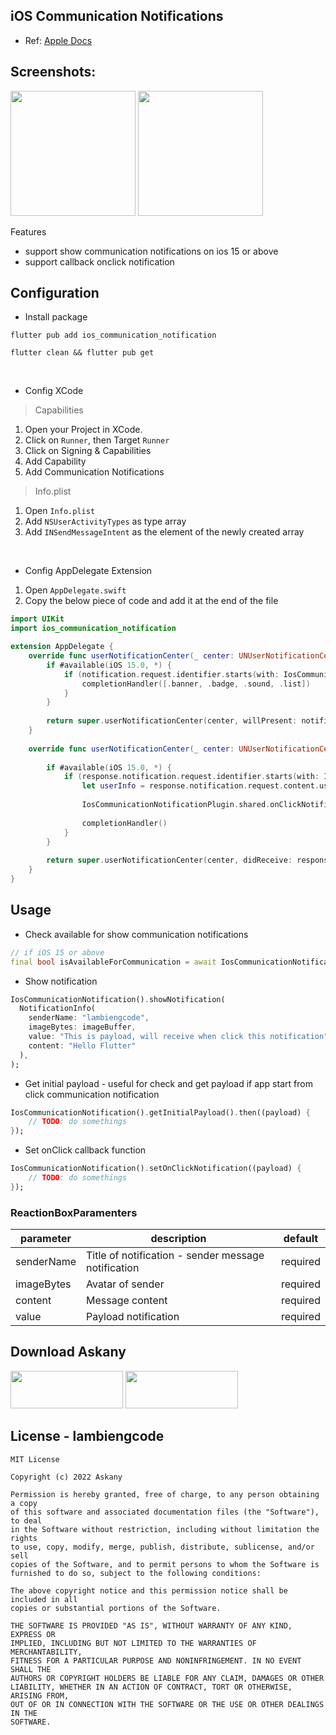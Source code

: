 ## iOS Communication Notifications

- Ref: [Apple Docs](https://developer.apple.com/documentation/usernotifications/implementing_communication_notifications)


## Screenshots:

<p>
<img src="https://github.com/lambiengcode/ios_communication_notification/raw/main/screenshots/IMG_0768.png?raw=true" width="200px" />
<img src="https://github.com/lambiengcode/ios_communication_notification/raw/main/screenshots/IMG_0769.jpg?raw=true" width="200px" />
</p

## Features

* support show communication notifications on ios 15 or above
* support callback onclick notification

## Configuration

- Install package

```terminal
flutter pub add ios_communication_notification
```

```terminal
flutter clean && flutter pub get
```
<br/>

- Config XCode

> Capabilities
1. Open your Project in XCode.
2. Click on `Runner`, then Target `Runner`
3. Click on Signing & Capabilities
4. Add Capability
5. Add Communication Notifications

> Info.plist
1. Open `Info.plist`
2. Add `NSUserActivityTypes` as type array
3. Add `INSendMessageIntent` as the element of the newly created array

<br/>

- Config AppDelegate Extension

1. Open `AppDelegate.swift`
2. Copy the below piece of code and add it at the end of the file

```swift
import UIKit
import ios_communication_notification

extension AppDelegate {
    override func userNotificationCenter(_ center: UNUserNotificationCenter, willPresent notification: UNNotification, withCompletionHandler completionHandler: @escaping (UNNotificationPresentationOptions) -> Void) {
        if #available(iOS 15.0, *) {
            if (notification.request.identifier.starts(with: IosCommunicationConstant.prefixIdentifier)) {
                completionHandler([.banner, .badge, .sound, .list])
            }
        }
        
        return super.userNotificationCenter(center, willPresent: notification, withCompletionHandler: completionHandler)
    }
    
    override func userNotificationCenter(_ center: UNUserNotificationCenter, didReceive response: UNNotificationResponse, withCompletionHandler completionHandler: @escaping () -> Void) {
        
        if #available(iOS 15.0, *) {
            if (response.notification.request.identifier.starts(with: IosCommunicationConstant.prefixIdentifier)) {
                let userInfo = response.notification.request.content.userInfo
                
                IosCommunicationNotificationPlugin.shared.onClickNotification(userInfo)
                
                completionHandler()
            }
        }
        
        return super.userNotificationCenter(center, didReceive: response, withCompletionHandler: completionHandler)
    }
}
```

## Usage

- Check available for show communication notifications

```dart
// if iOS 15 or above
final bool isAvailableForCommunication = await IosCommunicationNotification().isAvailable();
```

- Show notification

```dart
IosCommunicationNotification().showNotification(
  NotificationInfo(
    senderName: "lambiengcode",
    imageBytes: imageBuffer,
    value: "This is payload, will receive when click this notification",
    content: "Hello Flutter"
  ),
);
```

- Get initial payload - useful for check and get payload if app start from click communication notification

```dart
IosCommunicationNotification().getInitialPayload().then((payload) {
    // TODO: do somethings
});
```

- Set onClick callback function
  
```dart
IosCommunicationNotification().setOnClickNotification((payload) {
    // TODO: do somethings
});
```

### ReactionBoxParamenters
| parameter                  | description                                                                           | default                                                                                                                                                                               |
| -------------------------- | ------------------------------------------------------------------------------------- | ------------------------------------------------------------------------------------------------------------------------------------------------------------------------------------- |
| senderName          | Title of notification - sender message notification                                           |required|
| imageBytes                  | Avatar of sender |required|
| content            | Message content                                                        | required |
| value               | Payload notification                            | required |      

## Download Askany

<p>
<a href="https://apps.apple.com/vn/app/askany/id1589217505"><img src="https://askany.com/images/app-store.png" height="60px" width="180px"/></a>
<a href="https://play.google.com/store/apps/details?id=com.askany"><img src="https://askany.com/images/ch-play.png" height="60px" width="180px"/></a>
</p>

## License - lambiengcode

```terminal
MIT License

Copyright (c) 2022 Askany

Permission is hereby granted, free of charge, to any person obtaining a copy
of this software and associated documentation files (the "Software"), to deal
in the Software without restriction, including without limitation the rights
to use, copy, modify, merge, publish, distribute, sublicense, and/or sell
copies of the Software, and to permit persons to whom the Software is
furnished to do so, subject to the following conditions:

The above copyright notice and this permission notice shall be included in all
copies or substantial portions of the Software.

THE SOFTWARE IS PROVIDED "AS IS", WITHOUT WARRANTY OF ANY KIND, EXPRESS OR
IMPLIED, INCLUDING BUT NOT LIMITED TO THE WARRANTIES OF MERCHANTABILITY,
FITNESS FOR A PARTICULAR PURPOSE AND NONINFRINGEMENT. IN NO EVENT SHALL THE
AUTHORS OR COPYRIGHT HOLDERS BE LIABLE FOR ANY CLAIM, DAMAGES OR OTHER
LIABILITY, WHETHER IN AN ACTION OF CONTRACT, TORT OR OTHERWISE, ARISING FROM,
OUT OF OR IN CONNECTION WITH THE SOFTWARE OR THE USE OR OTHER DEALINGS IN THE
SOFTWARE.

```
